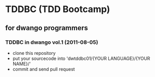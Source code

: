 # TDDBC (TDD Bootcamp)

## for dwango programmers
### TDDBC in dwango vol.1 (2011-08-05)
 * clone this repository
 * put your sourcecode into 'dwtddbc01/{YOUR LANGUAGE}/{YOUR NAME}/'
 * commit and send pull request
